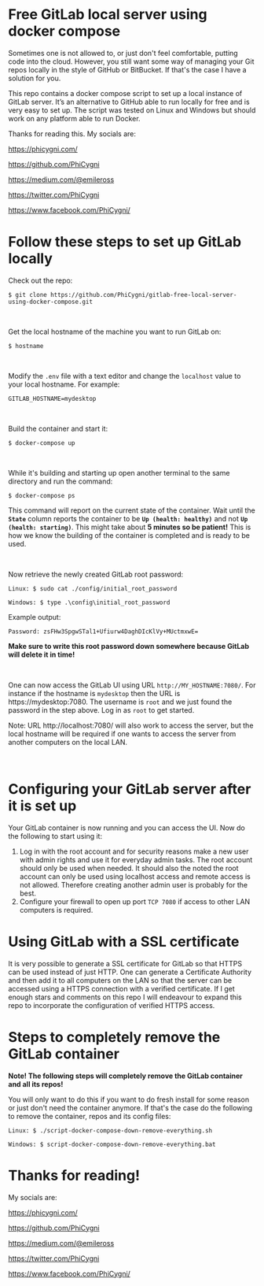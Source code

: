 # Free GitLab local server using docker compose

Sometimes one is not allowed to, or just don't feel comfortable, putting code into the cloud. However, you still want some way of managing your Git repos locally in the style of GitHub or BitBucket. If that's the case I have a solution for you.

This repo contains a docker compose script to set up a local instance of GitLab server. It’s an alternative to GitHub able to run locally for free and is very easy to set up. The script was tested on Linux and Windows but should work on any platform able to run Docker.

Thanks for reading this. My socials are:

https://phicygni.com/

https://github.com/PhiCygni

https://medium.com/@emileross

https://twitter.com/PhiCygni

https://www.facebook.com/PhiCygni/

# Follow these steps to set up GitLab locally

Check out the repo:

    $ git clone https://github.com/PhiCygni/gitlab-free-local-server-using-docker-compose.git

&nbsp;

Get the local hostname of the machine you want to run GitLab on:

    $ hostname

&nbsp;

Modify the ```.env``` file with a text editor and change the  ```localhost``` value to your local hostname. For example:

    GITLAB_HOSTNAME=mydesktop

&nbsp;

Build the container and start it:

    $ docker-compose up

&nbsp;

While it's building and starting up open another terminal to the same directory and run the command:

    $ docker-compose ps

This command will report on the current state of the container. Wait until the **```State```** column reports the container to be **```Up (health: healthy)```** and not **```Up (health: starting)```**. This might take about **5 minutes so be patient!** This is how we know the building of the container is completed and is ready to be used.

&nbsp;

Now retrieve the newly created GitLab root password:

    Linux: $ sudo cat ./config/initial_root_password

    Windows: $ type .\config\initial_root_password

Example output:

    Password: zsFHw3SpgwSTal1+Ufiurw4DaghDIcKlVy+MUctmxwE=

**Make sure to write this root password down somewhere because GitLab will delete it in time!**

&nbsp;

One can now access the GitLab UI using URL ```http://MY_HOSTNAME:7080/```. For instance if the hostname is ```mydesktop``` then the URL is https://mydesktop:7080. The username is ```root``` and we just found the password in the step above. Log in as ```root``` to get started.


Note: URL http://localhost:7080/ will also work to access the server, but the local hostname will be required if one wants to access the server from another computers on the local LAN.

&nbsp;

# Configuring your GitLab server after it is set up

Your GitLab container is now running and you can access the UI. Now do the following to start using it:

1. Log in with the root account and for security reasons make a new user with admin rights and use it for everyday admin tasks. The root account should only be used when needed. It should also the noted the root account can only be used using localhost access and remote access is not allowed. Therefore creating another admin user is probably for the best.
2. Configure your firewall to open up port ```TCP 7080``` if access to other LAN computers is required.

# Using GitLab with a SSL certificate

It is very possible to generate a SSL certificate for GitLab so that HTTPS can be used instead of just HTTP. One can generate a Certificate Authority and then add it to all computers on the LAN so that the server can be accessed using a HTTPS connection with a verified certificate. If I get enough stars and comments on this repo I will endeavour to expand this repo to incorporate the configuration of verified HTTPS access.

# Steps to completely remove the GitLab container

**Note! The following steps will completely remove the GitLab container and all its repos!** 

You will only want to do this if you want to do fresh install for some reason or just don't need the container anymore. If that's the case do the following to remove the container, repos and its config files: 

    Linux: $ ./script-docker-compose-down-remove-everything.sh

    Windows: $ script-docker-compose-down-remove-everything.bat


# Thanks for reading!

My socials are:

https://phicygni.com/

https://github.com/PhiCygni

https://medium.com/@emileross

https://twitter.com/PhiCygni

https://www.facebook.com/PhiCygni/